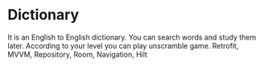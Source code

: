 # Dictionary
It is an English to English dictionary. You can search words and study them later. According to your level you can play unscramble game.
Retrofit, MVVM, Repository, Room, Navigation, Hilt

